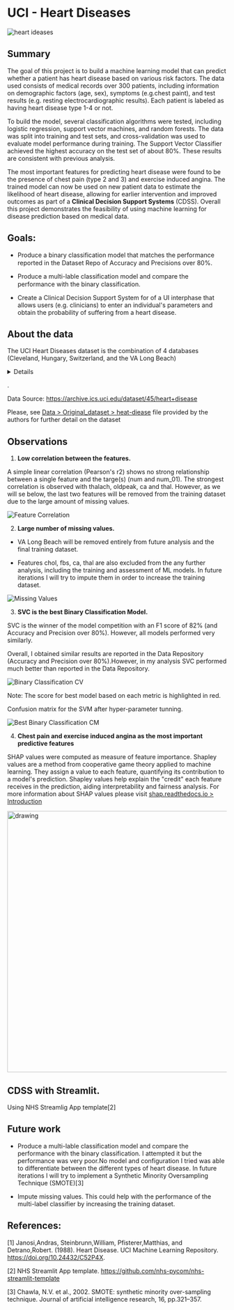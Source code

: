 # UCI - Heart Diseases

![heart ideases](./Figures/heart-disease-thumb.jpg)


## Summary

The goal of this project is to build a machine learning model that can predict whether a patient has heart disease based on various risk factors. The data used consists of medical records over 300 patients, including information on demographic factors (age, sex), symptoms (e.g.chest paint), and test results (e.g. resting electrocardiographic results). Each patient is labeled as having heart disease type 1-4 or not. 

To build the model, several classification algorithms were tested, including logistic regression, support vector machines, and random forests. The data was split into training and test sets, and cross-validation was used to evaluate model performance during training. The Support Vector Classifier achieved the highest accuracy on the test set of about 80%. These results are consistent with previous analysis. 

The most important features for predicting heart disease were found to be the presence of chest pain (type 2 and 3) and exercise induced angina. The trained model can now be used on new patient data to estimate the likelihood of heart disease, allowing for earlier intervention and improved outcomes as part of a **Clinical Decision Support Systems** (CDSS). Overall this project demonstrates the feasibility of using machine learning for disease prediction based on medical data.

## Goals:
- Produce a binary classification model that matches the performance reported in the Dataset Repo of Accuracy and Precisions over 80%. <img src="https://upload.wikimedia.org/wikipedia/commons/8/8c/White_check_mark_in_dark_green_rounded_square.svg" widht="15" height="15"/>

- Produce a multi-lable classification model and compare the performance with the binary classification. <img src="https://upload.wikimedia.org/wikipedia/commons/c/cc/Cross_red_circle.svg" widht="15" height="15"/>

- Create a Clinical Decision Support System for of a UI interphase that allows users (e.g. clinicians) to enter an individual's parameters and obtain the probability of suffering from a heart disease.

## About the data
The UCI Heart Diseases dataset is the combination of 4 databases (Cleveland, Hungary, Switzerland, and the VA Long Beach)

<details>

    Features:
    - age: age in years
    - sex: sex (1 = male; 0 = female)
    - cp: chest pain type

        1 = typical angina; 2 = atypical angina; 3 = non-anginal pain; 4 =asymptomatic

    - trestbps: resting blood pressure (in mm Hg on admission to the 
            hospital)
    - chol: serum cholestoral in mg/dl
    - restecg: resting electrocardiographic results

        0 = normal.

        1 = having ST-T wave abnormality (T wave inversions and/or ST 
            elevation or depression of > 0.05 mV).

        2 = showing probable or definite left ventricular hypertrophy
            by Estes' criteria.

    - thalach: maximum heart rate achieved
    - exang: exercise induced angina (1 = yes; 0 = no)
    - slope: the slope of the peak exercise ST segment

        1 = upsloping; 2 = flat; 3 = downsloping

    - ca: number of major vessels (0-3) colored by flourosopy
    - thal: 3 = normal; 6 = fixed defect; 7 = reversable defect

    Target(s)
    - num: heart disease (0 =  healthy, 1-4 = heart disease) 
    - num_01 : binary version of "num" (0 =  healthy, 1= heart disease) 

</details>

.

Data Source: https://archive.ics.uci.edu/dataset/45/heart+disease

Please, see [Data > Original_dataset > heat-diease](./Data/Original_dataset/heart-disease.names) file provided by the authors for further detail on the dataset

## Observations

1. **Low correlation between the features.**

 A simple linear correlation (Pearson's r2) shows no strong relationship between a single feature and the targe(s) (num and num_01). The strongest correlation is observed with thalach, oldpeak, ca and thal. However, as we will se below, the last two features will be removed from the training dataset due to the large amount of missing values. 


![Feature Correlation](./Figures/10.feature_correlation.png)

2. **Large number of missing values.**

- VA Long Beach will be removed entirely from future analysis and the final training dataset.

- Features chol, fbs, ca, thal are also excluded from the any further analysis, including the training and assessment of ML models. In future iterations I will try to impute them in order to increase the training dataset. 

![Missing Values](./Figures/10.missing_values.png)

3. **SVC is the best Binary Classification Model.**

SVC is the winner of the model competition with an F1 score of 82% (and Accuracy and Precision over 80%). However, all models performed very similarly.

Overall, I obtained similar results are reported in the Data Repository (Accuracy and Precision over 80%).However, in my analysis SVC performed much better than reported in the Data Repository. 

![Binary Classification CV](./Figures/40.binary_classifier_model_selection.png)

Note: The score for best model based on each metric is highlighted in red.

Confusion matrix for the SVM after hyper-parameter tunning.

![Best Binary Classification CM](./Figures/40.binary_confusion_matrix.png)

4. **Chest pain and exercise induced angina as the most important predictive features**

SHAP values were computed as measure of feature importance. Shapley values are a method from cooperative game theory applied to machine learning. They assign a value to each feature, quantifying its contribution to a model's prediction. Shapley values help explain the "credit" each feature receives in the prediction, aiding interpretability and fairness analysis. For more information about SHAP values please visit [shap.readthedocs.io > Introduction](https://shap.readthedocs.io/en/latest/example_notebooks/overviews/An%20introduction%20to%20explainable%20AI%20with%20Shapley%20values.html)

<img src="./Figures/40.binary_classifier_shap_values.png" alt="drawing" width="600"/>

## CDSS with Streamlit.

Using NHS Streamlig App template[2]

## Future work
- Produce a multi-lable classification model and compare the performance with the binary classification. I attempted it but the performance was very poor.No model and configuration I tried was able to differentiate between the different types of heart disease. In future iterations I will try to implement a Synthetic Minority Oversampling Technique (SMOTE)[3]

- Impute missing values. This could help with the performance of the multi-label classifier by increasing the training dataset.

## References:
 [1] Janosi,Andras, Steinbrunn,William, Pfisterer,Matthias, and Detrano,Robert. (1988). Heart Disease. UCI Machine Learning Repository. https://doi.org/10.24432/C52P4X.

 [2] NHS Streamlit App template. https://github.com/nhs-pycom/nhs-streamlit-template

 [3] Chawla, N.V. et al., 2002. SMOTE: synthetic minority over-sampling technique. Journal of artificial intelligence research, 16, pp.321–357.